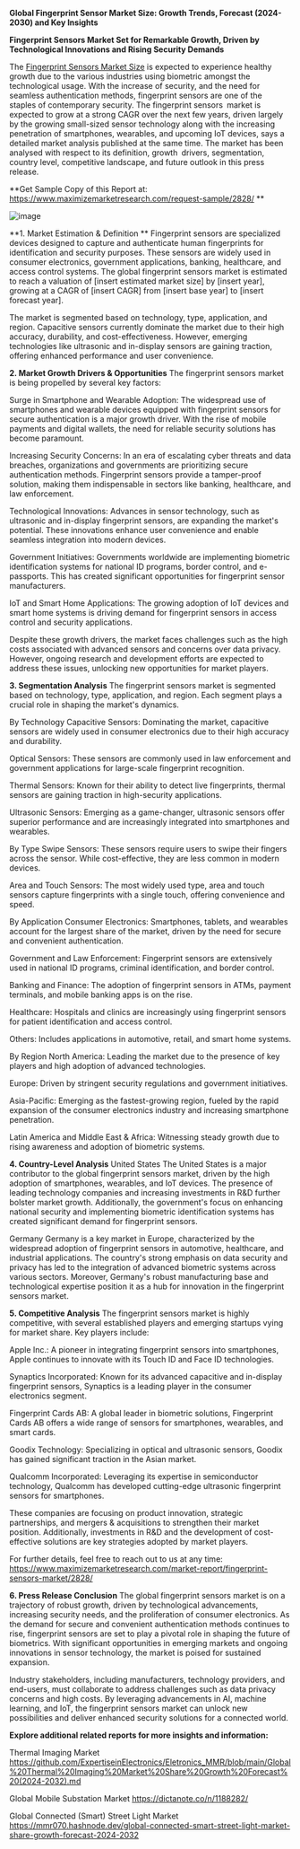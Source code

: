 **Global Fingerprint Sensor Market Size: Growth Trends, Forecast (2024-2030) and Key Insights**

**Fingerprint Sensors Market Set for Remarkable Growth, Driven by Technological Innovations and Rising Security Demands**

The [Fingerprint Sensors Market Size](https://www.maximizemarketresearch.com/market-report/fingerprint-sensors-market/2828/) is expected to experience healthy growth due to the various industries using biometric amongst the technological usage. With the increase of security, and the need for seamless authentication methods, fingerprint sensors are one of the staples of contemporary security. The fingerprint sensors market is expected to grow at a strong CAGR over the next few years, driven largely by the growing small-sized sensor technology along with the increasing penetration of smartphones, wearables, and upcoming IoT devices, says a detailed market analysis published at the same time. The market has been analysed with respect to its definition, growth drivers, segmentation, country level, competitive landscape, and future outlook in this press release.

**Get Sample Copy of this Report at: https://www.maximizemarketresearch.com/request-sample/2828/ **

![image](https://github.com/user-attachments/assets/1d3c5360-445d-4615-9c79-41c4ffddcb64)


**1. Market Estimation & Definition **
Fingerprint sensors are specialized devices designed to capture and authenticate human fingerprints for identification and security purposes. These sensors are widely used in consumer electronics, government applications, banking, healthcare, and access control systems. The global fingerprint sensors market is estimated to reach a valuation of [insert estimated market size] by [insert year], growing at a CAGR of [insert CAGR] from [insert base year] to [insert forecast year].

The market is segmented based on technology, type, application, and region. Capacitive sensors currently dominate the market due to their high accuracy, durability, and cost-effectiveness. However, emerging technologies like ultrasonic and in-display sensors are gaining traction, offering enhanced performance and user convenience.

**2. Market Growth Drivers & Opportunities**
The fingerprint sensors market is being propelled by several key factors:

Surge in Smartphone and Wearable Adoption: The widespread use of smartphones and wearable devices equipped with fingerprint sensors for secure authentication is a major growth driver. With the rise of mobile payments and digital wallets, the need for reliable security solutions has become paramount.

Increasing Security Concerns: In an era of escalating cyber threats and data breaches, organizations and governments are prioritizing secure authentication methods. Fingerprint sensors provide a tamper-proof solution, making them indispensable in sectors like banking, healthcare, and law enforcement.

Technological Innovations: Advances in sensor technology, such as ultrasonic and in-display fingerprint sensors, are expanding the market's potential. These innovations enhance user convenience and enable seamless integration into modern devices.

Government Initiatives: Governments worldwide are implementing biometric identification systems for national ID programs, border control, and e-passports. This has created significant opportunities for fingerprint sensor manufacturers.

IoT and Smart Home Applications: The growing adoption of IoT devices and smart home systems is driving demand for fingerprint sensors in access control and security applications.

Despite these growth drivers, the market faces challenges such as the high costs associated with advanced sensors and concerns over data privacy. However, ongoing research and development efforts are expected to address these issues, unlocking new opportunities for market players.

**3. Segmentation Analysis**
The fingerprint sensors market is segmented based on technology, type, application, and region. Each segment plays a crucial role in shaping the market's dynamics.

By Technology
Capacitive Sensors: Dominating the market, capacitive sensors are widely used in consumer electronics due to their high accuracy and durability.

Optical Sensors: These sensors are commonly used in law enforcement and government applications for large-scale fingerprint recognition.

Thermal Sensors: Known for their ability to detect live fingerprints, thermal sensors are gaining traction in high-security applications.

Ultrasonic Sensors: Emerging as a game-changer, ultrasonic sensors offer superior performance and are increasingly integrated into smartphones and wearables.

By Type
Swipe Sensors: These sensors require users to swipe their fingers across the sensor. While cost-effective, they are less common in modern devices.

Area and Touch Sensors: The most widely used type, area and touch sensors capture fingerprints with a single touch, offering convenience and speed.

By Application
Consumer Electronics: Smartphones, tablets, and wearables account for the largest share of the market, driven by the need for secure and convenient authentication.

Government and Law Enforcement: Fingerprint sensors are extensively used in national ID programs, criminal identification, and border control.

Banking and Finance: The adoption of fingerprint sensors in ATMs, payment terminals, and mobile banking apps is on the rise.

Healthcare: Hospitals and clinics are increasingly using fingerprint sensors for patient identification and access control.

Others: Includes applications in automotive, retail, and smart home systems.

By Region
North America: Leading the market due to the presence of key players and high adoption of advanced technologies.

Europe: Driven by stringent security regulations and government initiatives.

Asia-Pacific: Emerging as the fastest-growing region, fueled by the rapid expansion of the consumer electronics industry and increasing smartphone penetration.

Latin America and Middle East & Africa: Witnessing steady growth due to rising awareness and adoption of biometric systems.

**4. Country-Level Analysis**
United States
The United States is a major contributor to the global fingerprint sensors market, driven by the high adoption of smartphones, wearables, and IoT devices. The presence of leading technology companies and increasing investments in R&D further bolster market growth. Additionally, the government's focus on enhancing national security and implementing biometric identification systems has created significant demand for fingerprint sensors.

Germany
Germany is a key market in Europe, characterized by the widespread adoption of fingerprint sensors in automotive, healthcare, and industrial applications. The country's strong emphasis on data security and privacy has led to the integration of advanced biometric systems across various sectors. Moreover, Germany's robust manufacturing base and technological expertise position it as a hub for innovation in the fingerprint sensors market.

**5. Competitive Analysis**
The fingerprint sensors market is highly competitive, with several established players and emerging startups vying for market share. Key players include:

Apple Inc.: A pioneer in integrating fingerprint sensors into smartphones, Apple continues to innovate with its Touch ID and Face ID technologies.

Synaptics Incorporated: Known for its advanced capacitive and in-display fingerprint sensors, Synaptics is a leading player in the consumer electronics segment.

Fingerprint Cards AB: A global leader in biometric solutions, Fingerprint Cards AB offers a wide range of sensors for smartphones, wearables, and smart cards.

Goodix Technology: Specializing in optical and ultrasonic sensors, Goodix has gained significant traction in the Asian market.

Qualcomm Incorporated: Leveraging its expertise in semiconductor technology, Qualcomm has developed cutting-edge ultrasonic fingerprint sensors for smartphones.

These companies are focusing on product innovation, strategic partnerships, and mergers & acquisitions to strengthen their market position. Additionally, investments in R&D and the development of cost-effective solutions are key strategies adopted by market players.

For further details, feel free to reach out to us at any time: https://www.maximizemarketresearch.com/market-report/fingerprint-sensors-market/2828/ 

**6. Press Release Conclusion**
The global fingerprint sensors market is on a trajectory of robust growth, driven by technological advancements, increasing security needs, and the proliferation of consumer electronics. As the demand for secure and convenient authentication methods continues to rise, fingerprint sensors are set to play a pivotal role in shaping the future of biometrics. With significant opportunities in emerging markets and ongoing innovations in sensor technology, the market is poised for sustained expansion.

Industry stakeholders, including manufacturers, technology providers, and end-users, must collaborate to address challenges such as data privacy concerns and high costs. By leveraging advancements in AI, machine learning, and IoT, the fingerprint sensors market can unlock new possibilities and deliver enhanced security solutions for a connected world.

**Explore additional related reports for more insights and information:**

Thermal Imaging Market https://github.com/ExpertiseinElectronics/Eletronics_MMR/blob/main/Global%20Thermal%20Imaging%20Market%20Share%20Growth%20Forecast%20(2024-2032).md 

Global Mobile Substation Market https://dictanote.co/n/1188282/

Global Connected (Smart) Street Light Market https://mmr070.hashnode.dev/global-connected-smart-street-light-market-share-growth-forecast-2024-2032 
